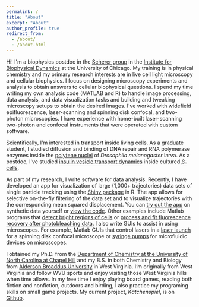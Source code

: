 ```yaml
---
permalink: /
title: "About"
excerpt: "About"
author_profile: true
redirect_from:
  - /about/
  - /about.html
---
```


Hi! I'm a biophysics postdoc in the [Scherer group](http://schererlab-sites.uchicago.edu/) in the [Institute for Biophysical Dynamics](http://ibd.uchicago.edu) at the University of Chicago. My training is in physical chemistry and my primary research interests are in live cell light microscopy and cellular biophysics. I focus on designing microscopy experiments and analysis to obtain answers to cellular biophysical questions. I spend my time writing my own analysis code (MATLAB and R) to handle image processing, data analysis, and data visualization tasks and building and tweaking microscopy setups to obtain the desired images. I've worked with widefield epifluorescence, laser-scanning and spinning disk confocal, and two-photon microscopies. I have experience with home-built laser-scanning two-photon and confocal instruments that were operated with custom software.      

Scientifically, I'm interested in transport inside living cells. As a graduate student, I studied diffusion and binding of DNA repair and RNA polymerase enzymes inside the [polytene nuclei](https://en.wikipedia.org/wiki/Polytene_chromosome) of *Drosophila melanogaster* larva. As a postdoc, I've studied [insulin vesicle transport dynamics](http://schererlab-sites.uchicago.edu/page/cellular-biophysics) inside cultured [$\beta$-cells](https://en.wikipedia.org/wiki/Beta_cell).  

As part of my research, I write software for data analysis. Recently, I have developed an app for visualization of large (1,000+ trajectories) data sets of single particle tracking using the [Shiny package](https://shiny.rstudio.com/) in R. The app allows for selective on-the-fly filtering of the data set and to visualize trajectories with the corresponding mean squared displacement. You can [try out the app](https://mdaddysman.shinyapps.io/trajectory_analysis/) on synthetic data yourself or [view the code](https://github.com/mdaddysman/Insulin-Tracking/tree/master/MSDPlotting). Other examples include Matlab programs that [detect bright regions of cells](https://github.com/mdaddysman/Cell-Counter) or [process and fit fluorescence recovery after photobleaching data](https://github.com/mdaddysman/point-FRAP). I also write GUIs to assist in using microscopes. For example, Matlab GUIs that control lasers in a [laser launch](https://github.com/mdaddysman/Excelsior-One-GUI) for a spinning disk confocal microscope or [syringe pumps](https://github.com/mdaddysman/Syringe-Pump-GUI) for microfluidic devices on microscopes.  

I obtained my Ph.D. from the [Department of Chemistry at the University of North Carolina at Chapel Hill](http://chem.unc.edu/) and my B.S. in both Chemistry and Biology from [Alderson Broaddus University](http://ab.edu/) in West Virginia. I’m originally from West Virginia and follow WVU sports and enjoy visiting those West Virginia hills when time allows. In my free time I enjoy playing board games, reading both fiction and nonfiction, outdoors and birding, I also practice my programing skills on small game projects. My current project, <i>Kätchenspiel</i>, is on [Github](https://github.com/mdaddysman/Box-Game).   

